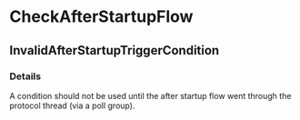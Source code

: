 ﻿---  
uid: Validator_5_7_1  
---

# CheckAfterStartupFlow

## InvalidAfterStartupTriggerCondition

### Details

A condition should not be used until the after startup flow went through the protocol thread (via a poll group).
